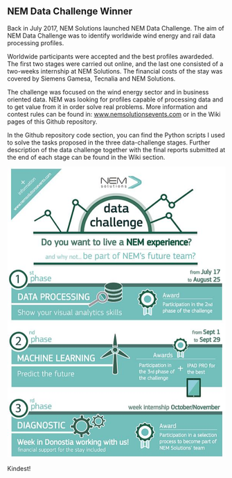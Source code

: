 ## NEM Data Challenge Winner

Back in July 2017, NEM Solutions launched NEM Data Challenge. The aim of NEM Data Challenge was to identify worldwide wind energy and rail data processing profiles.

Worldwide participants were accepted and the best profiles awardeded. The first two stages were carried out online, and the last one consisted of a two-weeks internship at NEM Solutions. The financial costs of the stay was covered by Siemens Gamesa, Tecnalia and NEM Solutions.

The challenge was focused on the wind energy sector and in business oriented data. NEM was looking for profiles capable of processing data and to get value from it in order solve real problems. More information and contest rules can be found in: www.nemsolutionsevents.com or in the Wiki pages of this Github repository.

In the Github repository code section, you can find the Python scripts I used to solve the tasks proposed in the three data-challenge stages. Further description of the data challenge together with the final reports submitted at the end of each stage can be found in the Wiki section.

![DataChallenge](figs/DataChallenge.jpg)


Kindest!


